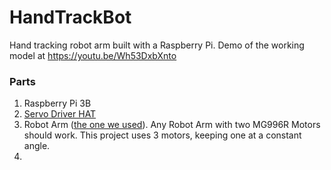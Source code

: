# HandTrackBot
Hand tracking robot arm built with a Raspberry Pi. Demo of the working model at https://youtu.be/Wh53DxbXnto

### Parts
1. Raspberry Pi 3B
2. [Servo Driver HAT](https://www.waveshare.com/servo-driver-hat.htm)
3. Robot Arm ([the one we used](https://www.sossolutions.nl/dof-mechanische-robot-arm-met-6-servo-s?gclid=EAIaIQobChMI9IHWsp7b7gIVWeJ3Ch3g_gYiEAQYAiABEgKzefD_BwE)). Any Robot Arm with two MG996R Motors should work. This project uses 3 motors, keeping one at a constant angle.
4. 

